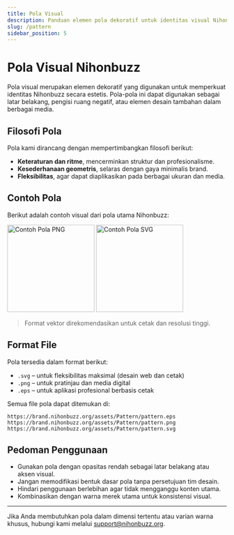 ```yaml
---
title: Pola Visual
description: Panduan elemen pola dekoratif untuk identitas visual Nihonbuzz.
slug: /pattern
sidebar_position: 5
---
```


# Pola Visual Nihonbuzz

Pola visual merupakan elemen dekoratif yang digunakan untuk memperkuat identitas Nihonbuzz secara estetis. Pola-pola ini dapat digunakan sebagai latar belakang, pengisi ruang negatif, atau elemen desain tambahan dalam berbagai media.

## Filosofi Pola

Pola kami dirancang dengan mempertimbangkan filosofi berikut:

- **Keteraturan dan ritme**, mencerminkan struktur dan profesionalisme.
- **Kesederhanaan geometris**, selaras dengan gaya minimalis brand.
- **Fleksibilitas**, agar dapat diaplikasikan pada berbagai ukuran dan media.

## Contoh Pola

Berikut adalah contoh visual dari pola utama Nihonbuzz:

<div class="preview-wrapper" style={{ display: 'flex', gap: '1rem', alignItems: 'center' }}>
  <img src="/assets/Pattern/pattern.png" alt="Contoh Pola PNG" width="200" />
  <img src="/assets/Pattern/pattern.svg" alt="Contoh Pola SVG" width="200" />
</div>

> Format vektor direkomendasikan untuk cetak dan resolusi tinggi.

## Format File

Pola tersedia dalam format berikut:

- `.svg` – untuk fleksibilitas maksimal (desain web dan cetak)
- `.png` – untuk pratinjau dan media digital
- `.eps` – untuk aplikasi profesional berbasis cetak

Semua file pola dapat ditemukan di:

```
https://brand.nihonbuzz.org/assets/Pattern/pattern.eps
https://brand.nihonbuzz.org/assets/Pattern/pattern.png
https://brand.nihonbuzz.org/assets/Pattern/pattern.svg
```

## Pedoman Penggunaan

- Gunakan pola dengan opasitas rendah sebagai latar belakang atau aksen visual.
- Jangan memodifikasi bentuk dasar pola tanpa persetujuan tim desain.
- Hindari penggunaan berlebihan agar tidak mengganggu konten utama.
- Kombinasikan dengan warna merek utama untuk konsistensi visual.

---

Jika Anda membutuhkan pola dalam dimensi tertentu atau varian warna khusus, hubungi kami melalui [support@nihonbuzz.org](/hubungi-kami).
